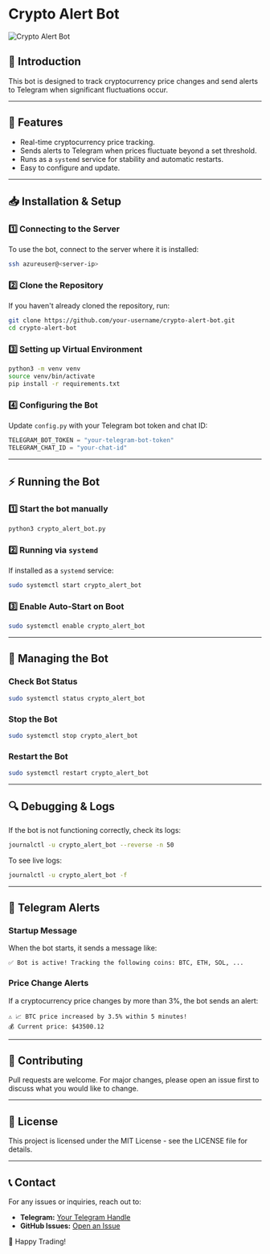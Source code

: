 # Crypto Alert Bot

![Crypto Alert Bot](https://your-image-url-here.com/logo.png)

## 📌 Introduction
This bot is designed to track cryptocurrency price changes and send alerts to Telegram when significant fluctuations occur.

---

## 🚀 Features
- Real-time cryptocurrency price tracking.
- Sends alerts to Telegram when prices fluctuate beyond a set threshold.
- Runs as a `systemd` service for stability and automatic restarts.
- Easy to configure and update.

---

## 📥 Installation & Setup

### **1️⃣ Connecting to the Server**
To use the bot, connect to the server where it is installed:
```bash
ssh azureuser@<server-ip>
```

### **2️⃣ Clone the Repository**
If you haven't already cloned the repository, run:
```bash
git clone https://github.com/your-username/crypto-alert-bot.git
cd crypto-alert-bot
```

### **3️⃣ Setting up Virtual Environment**
```bash
python3 -m venv venv
source venv/bin/activate
pip install -r requirements.txt
```

### **4️⃣ Configuring the Bot**
Update `config.py` with your Telegram bot token and chat ID:
```python
TELEGRAM_BOT_TOKEN = "your-telegram-bot-token"
TELEGRAM_CHAT_ID = "your-chat-id"
```

---

## ⚡ Running the Bot

### **1️⃣ Start the bot manually**
```bash
python3 crypto_alert_bot.py
```

### **2️⃣ Running via `systemd`**
If installed as a `systemd` service:
```bash
sudo systemctl start crypto_alert_bot
```

### **3️⃣ Enable Auto-Start on Boot**
```bash
sudo systemctl enable crypto_alert_bot
```

---

## 🔧 Managing the Bot

### **Check Bot Status**
```bash
sudo systemctl status crypto_alert_bot
```

### **Stop the Bot**
```bash
sudo systemctl stop crypto_alert_bot
```

### **Restart the Bot**
```bash
sudo systemctl restart crypto_alert_bot
```

---

## 🔍 Debugging & Logs
If the bot is not functioning correctly, check its logs:
```bash
journalctl -u crypto_alert_bot --reverse -n 50
```
To see live logs:
```bash
journalctl -u crypto_alert_bot -f
```

---

## 📡 Telegram Alerts

### **Startup Message**
When the bot starts, it sends a message like:
```
✅ Bot is active! Tracking the following coins: BTC, ETH, SOL, ...
```

### **Price Change Alerts**
If a cryptocurrency price changes by more than 3%, the bot sends an alert:
```
⚠️ 📈 BTC price increased by 3.5% within 5 minutes!
💰 Current price: $43500.12
```

---

## 🤝 Contributing
Pull requests are welcome. For major changes, please open an issue first to discuss what you would like to change.

---

## 📜 License
This project is licensed under the MIT License - see the LICENSE file for details.

---

## 📞 Contact
For any issues or inquiries, reach out to:
- **Telegram:** [Your Telegram Handle](https://t.me/yourhandle)
- **GitHub Issues:** [Open an Issue](https://github.com/your-username/crypto-alert-bot/issues)

🚀 Happy Trading!

